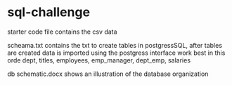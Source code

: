 # sql-challenge

starter code file contains the csv data

scheama.txt contains the txt to create tables in postgressSQL, after tables are created data is imported using the postgress interface work best in this orde dept, titles, employees, emp_manager, dept_emp, salaries


db schematic.docx shows an illustration of the database organization